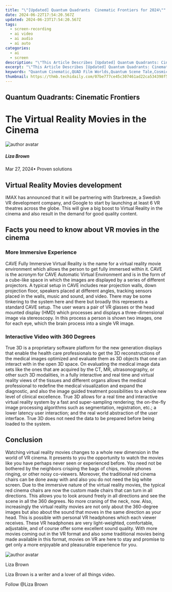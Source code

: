 ```yaml
---
title: "\"[Updated] Quantum Quadrants  Cinematic Frontiers for 2024\""
date: 2024-06-22T17:54:20.567Z
updated: 2024-06-23T17:54:20.567Z
tags: 
  - screen-recording
  - ai video
  - ai audio
  - ai auto
categories: 
  - ai
  - screen
description: "\"This Article Describes [Updated] Quantum Quadrants: Cinematic Frontiers for 2024\""
excerpt: "\"This Article Describes [Updated] Quantum Quadrants: Cinematic Frontiers for 2024\""
keywords: "Quantum Cinematic,QUAD Film Worlds,Quantum Scene Tale,Cosmic Cinemascenes,Quantum Screen Realms,Quadrant SciFi Vids,Quantum Movie Frontiers"
thumbnail: https://thmb.techidaily.com/07be777ce45c307461ad22ca534398f5c53e5285da087031d4c184f1389088d2.jpg
---
```


## Quantum Quadrants: Cinematic Frontiers

# The Virtual Reality Movies in the Cinema

![author avatar](https://lh5.googleusercontent.com/-AIMmjowaFs4/AAAAAAAAAAI/AAAAAAAAABc/Y5UmwDaI7HU/s250-c-k/photo.jpg)

##### Liza Brown

 Mar 27, 2024• Proven solutions

## Virtual Reality Movies development

IMAX has announced that it will be partnering with Starbreeze, a Swedish VR development company, and Google to start by launching at least 6 VR theatres across the globe. This will give a big boost to Virtual Reality in the cinema and also result in the demand for good quality content.

## Facts you need to know about VR movies in the cinema

### More Immersive Experience

CAVE Fully Immersive Virtual Reality is the name for a virtual reality movie environment which allows the person to get fully immersed within it. CAVE is the acronym for CAVE Automatic Virtual Environment and is in the form of a cube-like space in which the images are displayed by a series of different projectors. A typical setup in CAVE includes rear projection walls, down projection floor, speakers placed at different angles, tracking sensors placed in the walls, music and sound, and video. There may be some tinkering to the system here and there but broadly this represents a standard CAVE setup. The user wears a pair of VR glasses or the head mounted display (HMD) which processes and displays a three-dimensional image via stereoscopy. In this process a person is shown two images, one for each eye, which the brain process into a single VR image.

### Interactive Video with 360 Degrees

True 3D is a proprietary software platform for the new generation displays that enable the health care professionals to get the 3D reconstructions of the medical images optimized and evaluate them as 3D objects that one can interact with in the open 3D space. On evaluating the medical image data sets like the ones that are acquired by the CT, MR, ultrasonography, or other such 3D modalities, in a fully interactive and real time and virtual reality views of the tissues and different organs allows the medical professional to redefine the medical visualization and expand the diagnostic, and also the image guided treatment possibilities to a whole new level of clinical excellence. True 3D allows for a real time and interactive virtual reality system by a fast and super-sampling rendering; the on-the-fly image processing algorithms such as segmentation, registration, etc.; a lower latency user interaction; and the real world abstraction of the user interface. True 3D does not need the data to be prepared before being loaded to the system.

## Conclusion

Watching virtual reality movies changes to a whole new dimension in the world of VR cinema. It presents to you the opportunity to watch the movies like you have perhaps never seen or experienced before. You need not be bothered by the neighbors crisping the bags of chips, mobile phones ringing, or other noisy co-viewers. Moreover, the traditional red cinema chairs can be done away with and also you do not need the big white screen. Due to the immersive nature of the virtual reality movies, the typical red cinema chairs are now the custom made chairs that can turn in all directions. This allows you to look around freely in all directions and see the scene in all the 360 degrees. No more craning of the neck, now. Also, increasingly the virtual reality movies are not only about the 360-degree images but also about the sound that moves in the same direction as your head. This is possible with personal VR headphones which each viewer receives. These VR headphones are very light-weighted, comfortable, adjustable, and of course offer some excellent sound quality. With more movies coming out in the VR format and also some traditional movies being made available in this format, movies on VR are here to stay and promise to get only a more enjoyable and pleasurable experience for you.

![author avatar](https://lh5.googleusercontent.com/-AIMmjowaFs4/AAAAAAAAAAI/AAAAAAAAABc/Y5UmwDaI7HU/s250-c-k/photo.jpg)

Liza Brown

Liza Brown is a writer and a lover of all things video.

Follow @Liza Brown


<ins class="adsbygoogle"
     style="display:block"
     data-ad-format="autorelaxed"
     data-ad-client="ca-pub-7571918770474297"
     data-ad-slot="1223367746"></ins>



<ins class="adsbygoogle"
     style="display:block"
     data-ad-client="ca-pub-7571918770474297"
     data-ad-slot="8358498916"
     data-ad-format="auto"
     data-full-width-responsive="true"></ins>



